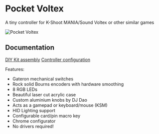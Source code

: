 # Pocket Voltex

A tiny controller for K-Shoot MANIA/Sound Voltex or other similar games

![Pocket Voltex](ProductShot.png)

## Documentation
[DIY Kit assembly](Docs/Assembly.md)
[Controller configuration](Docs/Configuration.md)

Features:
* Gateron mechanical switches
* Rock solid Bourns encoders with hardware smoothing
* 8 RGB LEDs
* Beautiful laser cut acrylic case
* Custom aluminium knobs by DJ Dao
* Acts as a gamepad or keyboard/mouse (KSM)
* HID Lighting support
* Configurable card/pin macro key
* Chrome configurator
* No drivers required!